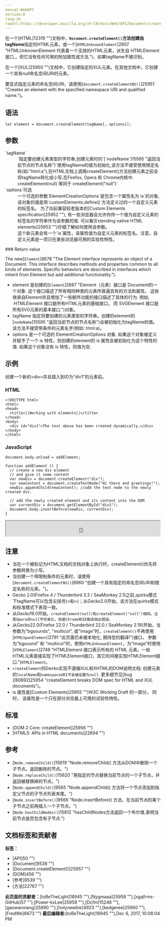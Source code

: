 ```yaml
---
manual:WebAPI
version:0
lang:zh
rawUrl:https://developer.mozilla.org/zh-CN/docs/Web/API/Document/createElement
---
```







在一个[HTML]12319 "")文档中，**`Document.createElement()`**方法创建由**tagName**指定的HTML元素，或一个[`HTMLUnknownElement`]2807 "HTMLUnknownElement 代表着一个无效的HTML元素，派生自 HTMLElement 接口,，但它没有任何可用的附加属性或方法.")，如果tagName不被识别。



在一个[XUL]25950 "")文档中，它创建指定的XUL元素。在其他文档中，它创建一个具有null命名空间URI的元素。



要显式指定元素的命名空间URI，请使用[`document.createElementNS()`]25951 "Creates an element with the specified namespace URI and qualified name.")。


## 语法<a name="语法"></a>

```
let element = document.createElement(tagName[, options]);

```

## 参数<a name="参数"></a>
<dl><dt id=''>`tagName`</dt><dd>`指定要创建元素类型的字符串,创建元素时的`[`nodeName`]15595 "返回当前节点的节点名称")`使用tagName的值为初始化,该方法不接受使用限定名称(如:"html:a"),在HTML文档上调用createElement()方法创建元素之前会将tagName转化成小写,在Firefox, Opera 和 Chrome内核中. createElement(null) 等同于 createElement("null")`</dd><dt id=''>`options`可选</dt><dd>一个可选的参数`ElementCreationOptions`是包含一个属性名为`is`的对象, 该对象的值是用`customElements.define()`方法定义过的一个自定义元素的标签名。 为了向前兼容较老版本的[Custom Elements specification]25952 ""), 有一些浏览器会允许你传一个值为自定义元素的标签名的字符串作为该参数的值. 可以看[Extending native HTML elements]25953 "")仔细了解如何使用该参数。</dd><dd>这个新元素会有一个`is`属性，该属性值为自定义元素的标签名。注意，自定义元素是一项只在某些浏览器可用的实验性特性。</dd></dl>
### Return value<a name="Return_value"></a>


The new[`Element`]8678 "The Element interface represents an object of a Document. This interface describes methods and properties common to all kinds of elements. Specific behaviors are described in interfaces which inherit from Element but add additional functionality.").


* element 是创建的[`Element`]2687 "Element（元素）接口是 Document的一个对象. 这个接口描述了所有相同种类的元素所普遍具有的方法和属性。 这些继承自Element并且增加了一些额外功能的接口描述了具体的行为. 例如,  HTMLElement 接口是所有HTML元素的基础接口， 而 SVGElement 接口是所有SVG元素的基本接口.")对象。
* tagName 指定将要创建的元素类型的字符串。创建的element的[`nodeName`]15595 "返回当前节点的节点名称")会被初始化为tagName的值。该方法不接受带条件的元素名字(例如: html:a)。
* options 是一个可选的 ElementCreationOptions 对象. 如果这个对象被定义并赋予了一个 is 特性，则创建的element的 is 属性会被初始化为这个特性的值. 如果这个对象没有 is 特性，则值为空.

## 示例<a name="示例"></a>


创建一个新的&lt;div&gt;并且插入到ID为“div1”的元素前。


### HTML<a name="HTML"></a>

```
<!DOCTYPE html>
<html>
<head>
  <title>||Working with elements||</title>
</head>
<body>
  <div id="div1">The text above has been created dynamically.</div>
</body>
</html>
```

### JavaScript<a name="JavaScript"></a>

```
document.body.onload = addElement;

function addElement () { 
  // create a new div element 
  // and give it some content 
  var newDiv = document.createElement("div"); 
  var newContent = document.createTextNode("Hi there and greetings!"); 
  newDiv.appendChild(newContent); //add the text node to the newly created div. 

  // add the newly created element and its content into the DOM 
  var currentDiv = document.getElementById("div1"); 
  document.body.insertBefore(newDiv, currentDiv); 
}
```


<iframe src='https://mdn.mozillademos.org/zh-CN/docs/Web/API/Document/createElement$samples/Example?revision=1334723' width='500' height='50'></iframe>


## 注意<a name="注意"></a>

* 当在一个被标记为HTML文档的文档对象上执行时，createElement()优先将参数转换为小写。
* 当创建一个带限制条件的元素时，请使用[`document.createElementNS()`]8960 "创建一个具有指定的命名空间URI和限定名称的元素。")。
* Gecko 2.0(Firefox 4 / Thunderbird 3.3 / SeaMonkey 2.1)之前,quirks模式下tagName可以包含尖括号(&lt;和&gt;)；从Gecko2.0开始，该方法在quirks模式和标准模式下表现一致。
* 从Gecko19.0开始，`createElement(null)和createElement("null")相同。注意Opera将null字符串化，但是Chrome和IE都会抛出错误。`
* 从Gecko22.0(Firefox 22.0 / Thunderbird 22.0 / SeaMonkey 2.19)开始，当参数为&quot;bgsounds&quot;, &quot;multicol&quot;, 或&quot;image&quot;时，`createElement()`不再使用[`HTMLSpanElement`]2791 "此页面仍未被本地化, 期待您的翻译!")接口， 参数为&quot;bgsound&quot; 和 &quot;multicol&quot;时，使用`HTMLUnknownElement`，为“image”时使用[`HTMLElement`]2749 "HTMLElement 接口表示所有的 HTML 元素。一些HTML元素直接实现了HTMLElement接口，其它的间接实现HTMLElement接口.")`HTMLElement`。
* `createElement`的Gecko实现不遵循XUL和XHTML的DOM说明文档: 创建元素的`localName`和`namespaceURI不会被设置为null`. 更多细节见[bug 280692]25954 "createElement breaks DOM spec for HTML and XUL documents")。
* is 属性是[Custom Elements]25955 "")W3C Working Draft 的一部分， 同时， 该属性是一个只在部分浏览器上可用的试验性特性。

## 标准<a name="标准"></a>

* [DOM 2 Core: createElement]25956 "")
* [HTML5: APIs in HTML documents]22694 "")

## 参考<a name="See_also"></a>

* [`Node.removeChild()`]15619 "Node.removeChild() 方法从DOM中删除一个子节点。返回删除的节点。")
* [`Node.replaceChild()`]15620 "用指定的节点替换当前节点的一个子节点，并返回被替换掉的节点。")
* [`Node.appendChild()`]9565 "Node.appendChild() 方法将一个节点添加到指定父节点的子节点列表末尾。")
* [`Node.insertBefore()`]9566 "Node.insertBefore() 方法，在当前节点的某个子节点之前再插入一个子节点。")
* [`Node.hasChildNodes()`]15612 "hasChildNodes方法返回一个布尔值,表明当前节点是否包含有子节点.")



## 文档标签和贡献者
**标签：**
* [API]50 "")
* [Document]9538 "")
* [Document.createElement()]25957 "")
* [DOM]456 "")
* [参考]9539 "")
* [方法]22767 "")

**此页面的贡献者：**[toBeTheLight]18945 ""),[Nygmaaa]25958 ""),[xgqfrms-GitHub]57 ""),[Power-kxLee]25959 ""),[Dcfm]15246 ""),[gaowanxiang]25890 ""),[holynewbie]4923 ""),[kedgeree]25960 ""),[FredWe]6673 "")
**最后编辑者:**[toBeTheLight]18945 ""),<time>Dec 6, 2017, 10:08:04 PM</time>


